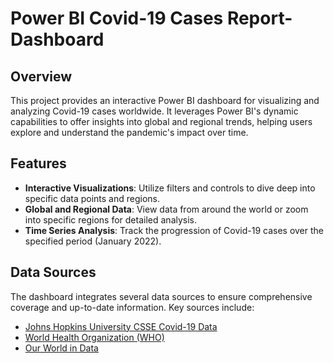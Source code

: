 # Power BI Covid-19 Cases Report-Dashboard

## Overview
This project provides an interactive Power BI dashboard for visualizing and analyzing Covid-19 cases worldwide. It leverages Power BI's dynamic capabilities to offer insights into global and regional trends, helping users explore and understand the pandemic's impact over time.

## Features
- **Interactive Visualizations**: Utilize filters and controls to dive deep into specific data points and regions.
- **Global and Regional Data**: View data from around the world or zoom into specific regions for detailed analysis.
- **Time Series Analysis**: Track the progression of Covid-19 cases over the specified period (January 2022).

## Data Sources
The dashboard integrates several data sources to ensure comprehensive coverage and up-to-date information. Key sources include:
- [Johns Hopkins University CSSE Covid-19 Data](https://github.com/CSSEGISandData/COVID-19)
- [World Health Organization (WHO)](https://www.who.int/)
- [Our World in Data](https://ourworldindata.org/coronavirus)

